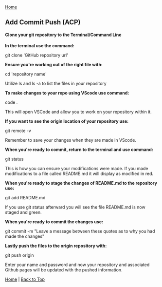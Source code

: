 [Home](README.md)

## Add Commit Push (ACP)

#### Clone your git repository to the Terminal/Command Line

**In the terminal use the command:**

git clone 'GitHub repository url'

**Ensure you're working out of the right file with:**

cd 'repository name'

Utilize ls and ls -a to list the files in your repository

**To make changes to your repo using VScode use command:**

code .

This will open VSCode and allow you to work on your repository within it.

**If you want to see the origin location of your repository use:**

git remote -v

Remember to save your changes when they are made in VScode. 

**When you're ready to commit, return to the terminal and use command:**

git status

This is how you can ensure your modifications were made. If you made modifications to a file called README.md it will display as modified in red.

**When you're ready to stage the changes of README.md to the repository use:**

git add README.md

If you use git status afterward you will see the file README.md is now staged and green.

**When you're ready to commit the changes use:**

git commit -m "Leave a message between these quotes as to why you had made the changes"

**Lastly push the files to the origin repository with:**

git push origin

Enter your name and password and now your repository and associated Github pages will be updated with the pushed information.

[Home](README.md) | [Back to Top](##add-commit-push-(acp))